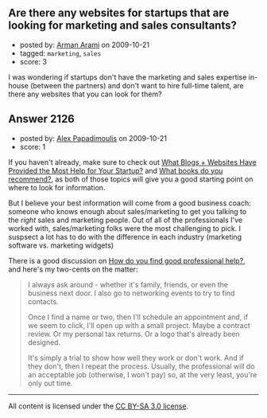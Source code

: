 ## Are there any websites for startups that are looking for marketing and sales consultants?

- posted by: [Arman Arami](https://stackexchange.com/users/-1/425-arman-arami) on 2009-10-21
- tagged: `marketing`, `sales`
- score: 3

I was wondering if startups don't have the marketing and sales expertise in-house (between the partners) and don't want to hire full-time talent, are there any websites that you can look for them?



## Answer 2126

- posted by: [Alex Papadimoulis](https://stackexchange.com/users/-1/123-alex-papadimoulis) on 2009-10-21
- score: 1

If you haven't already, make sure to check out [What Blogs + Websites Have Provided the Most Help for Your Startup?](http://answers.onstartups.com/questions/210/what-blogs-websites-have-provided-the-most-help-for-your-startup) and [What books do you recommend?](http://answers.onstartups.com/questions/270/what-books-do-you-recommend), as both of those topics will give you a good starting point on where to look for information.

But I believe your best information will come from a good business coach: someone who knows enough about sales/marketing to get you talking to the *right* sales and marketing people. Out of all of the professionals I've worked with, sales/marketing folks were the most challenging to pick. I suspsect a lot has to do with the difference in each industry (marketing software vs. marketing widgets)

There is a good discussion on [How do you find good professional help?](http://answers.onstartups.com/questions/1618/how-do-you-find-good-professional-help-lawyers-accountants-graphic-designers), and here's my two-cents on the matter:

> I always ask around - whether it's family, friends, or even the business next door. I also go to networking events to try to find contacts.
>
> Once I find a name or two, then I'll schedule an appointment and, if we seem to click, I'll open up with a small project. Maybe a contract review. Or my personal tax returns. Or a logo that's already been designed.
>
> It's simply a trial to show how well they work or don't work. And if they don't, then I repeat the process. Usually, the professional will do an acceptable job (otherwise, I won't pay) so, at the very least, you're only out time.





---

All content is licensed under the [CC BY-SA 3.0 license](https://creativecommons.org/licenses/by-sa/3.0/).

